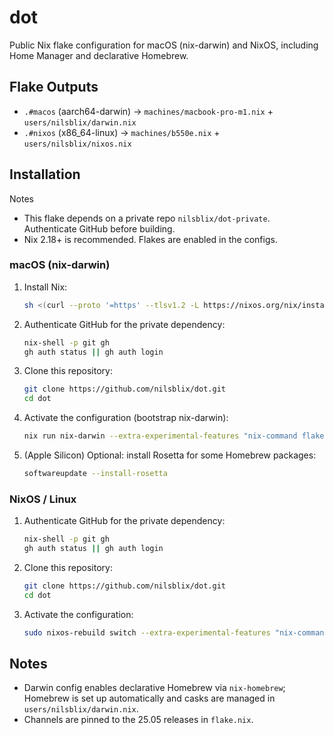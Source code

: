 # dot

Public Nix flake configuration for macOS (nix-darwin) and NixOS, including Home Manager and declarative Homebrew.

## Flake Outputs

- `.#macos` (aarch64-darwin) → `machines/macbook-pro-m1.nix` + `users/nilsblix/darwin.nix`
- `.#nixos` (x86_64-linux) → `machines/b550e.nix` + `users/nilsblix/nixos.nix`

## Installation

Notes
- This flake depends on a private repo `nilsblix/dot-private`. Authenticate GitHub before building.
- Nix 2.18+ is recommended. Flakes are enabled in the configs.

### macOS (nix-darwin)

1. Install Nix:

    ```bash
    sh <(curl --proto '=https' --tlsv1.2 -L https://nixos.org/nix/install)
    ```

2. Authenticate GitHub for the private dependency:

    ```bash
    nix-shell -p git gh
    gh auth status || gh auth login
    ```

3. Clone this repository:

    ```bash
    git clone https://github.com/nilsblix/dot.git
    cd dot
    ```

4. Activate the configuration (bootstrap nix-darwin):

    ```bash
    nix run nix-darwin --extra-experimental-features "nix-command flakes" -- switch --flake .#macos
    ```

5. (Apple Silicon) Optional: install Rosetta for some Homebrew packages:

    ```bash
    softwareupdate --install-rosetta
    ```

### NixOS / Linux

1. Authenticate GitHub for the private dependency:

    ```bash
    nix-shell -p git gh
    gh auth status || gh auth login
    ```

2. Clone this repository:

    ```bash
    git clone https://github.com/nilsblix/dot.git
    cd dot
    ```

3. Activate the configuration:

    ```bash
    sudo nixos-rebuild switch --extra-experimental-features "nix-command flakes" --flake .#nixos
    ```

## Notes

- Darwin config enables declarative Homebrew via `nix-homebrew`; Homebrew is set up automatically and casks are managed in `users/nilsblix/darwin.nix`.
- Channels are pinned to the 25.05 releases in `flake.nix`.

